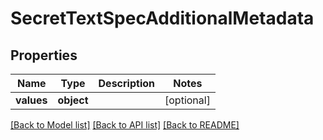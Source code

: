 # SecretTextSpecAdditionalMetadata

## Properties
Name | Type | Description | Notes
------------ | ------------- | ------------- | -------------
**values** | **object** |  | [optional] 

[[Back to Model list]](../README.md#documentation-for-models) [[Back to API list]](../README.md#documentation-for-api-endpoints) [[Back to README]](../README.md)

